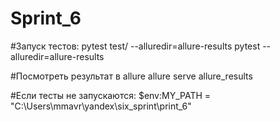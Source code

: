 # Sprint_6
#Запуск тестов:
pytest test/ --alluredir=allure-results
pytest --alluredir=allure-results

#Посмотреть результат в allure
allure serve allure_results

#Если тесты не запускаются:
$env:MY_PATH = "C:\Users\mmavr\yandex\six_sprint\print_6"